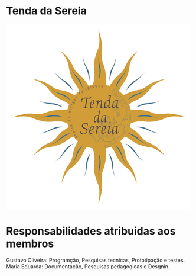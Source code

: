 #  Tenda da Sereia
<p align="center">
 <img style="font-align: center;" src="imagens/tenda da Sereia final.png">

#  Responsabilidades atribuidas aos membros 
Gustavo Oliveira: Programção, Pesquisas tecnicas, Prototipação e testes.
Maria Eduarda: Documentação, Pesquisas pedagogicas e Desgnin.
 

 
